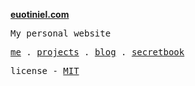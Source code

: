 
**[euotiniel.com](https://euotiniel.com)**

 <samp>My personal website</samp>

<p align="">
  <samp>
    <a href="https://euotiniel.com/">me</a> .
    <a href="https://euotiniel.com/projects">projects</a> .
    <a href="https://euotiniel.com/blog">blog</a> .
    <a href="https://euotiniel.com/secretbook">secretbook</a> 
  </samp>
</p>

<samp>license - <a href='./LICENSE'>MIT</a></samp>
